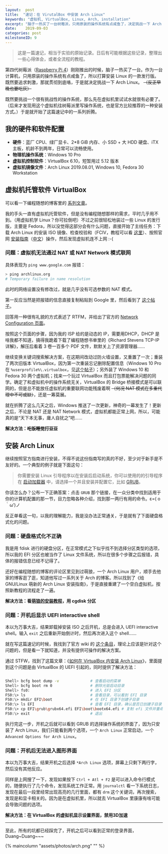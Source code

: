 ```yaml
---
layout:  post
title:  "速记：在 VirutalBox 中安装 Arch Linux"
keywords: "虚拟机, VirtualBox, Linux, Arch, installation"
excerpt: "脑子一热买了一台树莓派，只用原装的操作系统有点咸鱼了，决定挑战一下 Arch Linux。既然是 Arch，那么先在虚拟机里试试水就很有必要了。"
date:    2019-09-03
categories: post
milestoneID: 9
---
```


> 这是一篇速记，相当于实验的原始记录。日后有可能根据这些记录，整理出一些心得体会，或者全流程的教程。

第四代树莓派（[Raspberry Pi 4](https://www.raspberrypi.org/products/raspberry-pi-4-model-b/)）刚刚推出的时候，脑子一热买了一台。作为一台计算机，只用原装的操作系统有点咸鱼了，所以打算安装 Linux 的一款发行版。既然要追求刺激，那就贯彻到底咯，于是就决定挑战一下 Arch Linux。 ~~（反正早晚也要吃灰）~~

既然要挑战一个很有挑战性的操作系统，那么先在虚拟机里试试水就很有必要了。（后来才发现用这个虚拟机往树莓派里写操作系统，也是官方比较推荐的一种安装方式。）于是就开始了这篇速记中的一系列折腾。

## 我的硬件和软件配置

* **硬件**：蓝厂 CPU、绿厂显卡、2*8 GiB 内存、小 SSD + 大 HDD 硬盘、iTX 主板，机龄不到两年，日常可以流畅使用。
* **物理机操作系统**：Windows 10 Pro
* **虚拟机控制软件**：VirtualBox 6.10，短暂用过 5.12 版本
* **虚拟机镜像文件**：Arch Linux 2019.08.01, Windows 10, Fedora 30 Workstation

## 虚拟机托管软件 VirtualBox

可以看一下编程随想的博客里的 [系列文章](https://program-think.blogspot.com/2012/10/system-vm-0.html)。

我的手头一直有虚拟机托管软件，但是没有编程随想那样的需求，平时几乎用不到。（用虚拟机学 Linux？你可拉倒吧）不过之前很轻松地装过一些 Linux 的发行版，主要是 Fedora，所以没觉得这部分会有什么问题，直接开始了主线任务：下载 Arch Linux 的安装 ISO 镜像、检查校验和（FCIV，教程可以看 [这里](https://program-think.blogspot.com/2013/02/file-integrity-check.html)）、按照官网 [安装指南](https://wiki.archlinux.org/index.php/Installation_guide)（[中文](https://wiki.archlinux.org/index.php/Installation_guide_(%E7%AE%80%E4%BD%93%E4%B8%AD%E6%96%87))）操作，然后发现虚拟机连不上网 :-(

### 问题：虚拟机无法通过 NAT 或 NAT Network 模式联网

具体表现为 `ping www.google.com` 报错：

``` bash
> ping archlinux.org
# Temporary failure in name resolution
```

此时的网络设置没有修改过，就是几乎没有可选参数的 NAT 模式。

第一反应当然是把报错的信息直接复制粘贴到 Google 里，然后看到了 [这个帖子](https://bbs.archlinux.org/viewtopic.php?id=237461)。

回答用一种很有礼貌的方式表述了 RTFM，并给出了官方的 [Network Configuration 页面](https://wiki.archlinux.org/index.php/Network_configuration)。

按照这个页面的步骤，因为我的 ISP 给的是动态的 IP，需要用DHCP，DHCP 是啥我都不知道，搞得我跪着下载了编程随想书单里的《Richard Stevens TCP-IP 详解》，解压后看着 3 卷一百多个 PDF 文件，默默关上了资源管理器……

继续变换关键词搜索解决方案，在这期间改动过防火墙设置，又重置了一次；重装了两次旧版本 VirtualBox，因为第一次重装忘记删除配置信息（Windows 10 Pro 在 `%userprofile%\.virtualbox`，见[这个帖子](https://superuser.com/a/1429931)）；另外装了 Windows 10 和 Fedora 30 两个虚拟机；找来一个玩过 VirtualBox 而且打包票能解决问题的同学。确定了和虚拟机中的操作系统无关，VirtualBox 的 Bridge 桥接模式是可以联网的，但是总不能放任虚拟机的重要联网功能残废着啊 ~~（何况 NAT 模式在多重代理中不可或缺）~~，还是一筹莫展。

就在折腾了这么几天之后，Windows 推送了一次更新，神奇的一幕发生了！更新之后，不论是 NAT 还是 NAT Network 模式，虚拟机都能正常上网，所以，可能真的是“天下本无事，庸人自扰之”吧……

**解决方法：~~吃饭睡觉打豆豆~~**

## 安装 Arch Linux

继续按照官方指南进行安装，不得不说这份指南写的真的不好，至少对于新手是不友好的。一个典型的例子就是下面这句：

> 你需要安装 Linux 引导程序以在安装后启动系统，你可以使用的的引导程序在 [启动加载器]() 中，请选择一个并且安装并配置它，比如 [GRUB]()。

你该怎么办？公布一下正确答案：点击 `GRUB` 那个链接，在一众分类中找到适用于你的计算机配置的那一节，目力忽略各种介绍，找到那一两行有用的命令。ε=( o｀ω′)ノ

反正单看这一句，以我的理解能力，我是没办法正常通关，于是就有了下面硬盘格式化的问题。

### 问题：硬盘格式化不正确

我是用 fdisk 进行的硬盘分区，在正常模式之下似乎找不到选择分区类型的选项，所以我的 EFI 分区也被当作了 Linux 文件系统，所以在很多个步骤之后报错，具体的报错信息已经不记得了。

还好在编程随想的博客的评论区里见到过萌狼，一个 Arch Linux 用户，顺手去他家的博客逛了逛，知道他写过一系列关于 Arch 的博客。所以找到了《给 GNU/Linux 萌新的 Arch Linux 安装指南》，于是直接重建了一个空白虚拟机，按照新教程的流程走了一遍。

**解决方法：看[萌狼的安装教程](https://blog.yoitsu.moe/arch-linux/installing_arch_linux_for_complete_newbies.html)，用 cgdisk 分区**

### 问题：开机后显示 UEFI interactive shell

本以为万事大吉，结果卸载掉安装 ISO 之后开机，总是会进入 UEFI interactive shell。输入 `exit` 之后重新开始倒计时，然后再次进入这个 shell……

就在写这篇速记的时候，我找到了官方 wiki 的 [这个条目](https://wiki.archlinux.org/index.php/GRUB_(%E7%AE%80%E4%BD%93%E4%B8%AD%E6%96%87)#%E5%90%AF%E5%8A%A8%E6%97%B6%E8%BF%9B%E5%85%A5%E4%BA%86%E6%95%91%E6%80%A5%E6%8E%A7%E5%88%B6%E5%8F%B0)，理论上应该是针对这个问题的，但是看一下就知道，并没有提供可操作的解决方案。

通过 STFW，找到了这篇文章：《[如何在 VirtualBox 内安装 Arch Linux](https://cli.ee/archlinux-virtualbox)》，里面提到这个问题是由 VirtualBox 的 UEFI 引起的，同时提供了解决方法：

```bash

Shell> bcfg boot dump -v              # 查看启动的菜单
Shell> bcfg boot rm 0                 # 删除光驱启动目录
Shell> fs0:                           # 进入 EFI 分区
FS0:\> ls                             # 查看目录，可以看到 EFI 目录
FS0:\> mkdir EFI\boot                 # 在 EFI 目录下创建子目录
FS0:\> ls EFI                         # 查看 EFI 目录，确认是否已创建子目录 boot
FS0:\> cp EFI\grub\grubx64.efi EFI\boot\bootx64.efi # 复制 efi 文件并重命名
FS0:\> exit                           # 退出
```

执行完这一步，开机之后就可以看到 GRUB 的选择操作系统的界面了，因为只安装了 Arch Linux，我们只能看到两个选项，一个 `Arch Linux` 正常启动，一个 `Advanced Options for Arch Linux`。

### 问题：开机后无法进入图形界面

本以为万事大吉，结果开机之后选择 `*Arch Linux` 选项，屏幕上只剩下两行字，然后没有其他反应。

同样是上网搜了一下，发现如果按下 `Ctrl + Atl + F2` 是可以进入命令行模式的，随便执行了几个命令，发现系统工作正常。用 `journalctl` 看一下系统日志，发现在最后一段里经常出现高亮的几行里面，都有 `drm` 这个关键词，再次搜索，发现是和显卡相关的。因为是在虚拟机里，所以就去 VirtualBox 里康康有啥可能会导致问题的选项。

**解决方法：在 VirtualBox 的虚拟机显示设置界面，禁用3D加速**

<hr class="slender">

至此，所有的坑都已经踩完了，开机之后可以看到正常的登录界面，Duang~Duang~~~

{% maincolumn "assets/photos/arch.png" "" %}